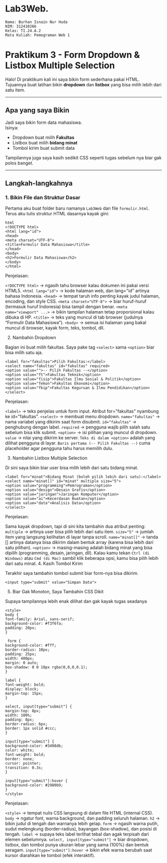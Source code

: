 # Lab3Web.

    Nama: Burhan Isnain Nur Huda 
    NIM: 312410266 
    Kelas: TI.24.A.2
    Mata Kuliah: Pemograman Web 1

#  Praktikum 3 - Form Dropdown & Listbox Multiple Selection

Halo! 
Di praktikum kali ini saya bikin form sederhana pakai HTML.  
Tujuannya buat latihan bikin **dropdown** dan **listbox** yang bisa milih lebih dari satu item.

---

##  Apa yang saya Bikin

Jadi saya bikin form data mahasiswa.  
Isinya:
- Dropdown buat milih **Fakultas**
- Listbox buat milih **bidang minat**
- Tombol kirim buat submit data  

Tampilannya juga saya kasih sedikit CSS seperti tugas sebelum nya biar gak polos banget.

---

##  Langkah-langkahnya

### 1. Bikin File dan Struktur Dasar
Pertama aku buat folder baru namanya `Lab3Web` dan file `formulir.html`.  
Terus aku tulis struktur HTML dasarnya kayak gini:

    html
    <!DOCTYPE html>
    <html lang="id">
    <head>
    <meta charset="UTF-8">
    <title>Formulir Data Mahasiswa</title>
    </head>
    <body>
    <h2>Formulir Data Mahasiswa</h2>
    </body>
    </html>

Penjelasan:

`<!DOCTYPE html>` → ngasih tahu browser kalau dokumen ini pakai versi HTML5.
`<html lang="id">` → kode halaman web, dan lang="id" artinya bahasa Indonesia.
`<head>` → tempat taruh info penting kayak judul halaman, encoding, dan style CSS.
`<meta charset="UTF-8">` → biar huruf-huruf (termasuk huruf Indonesia) bisa tampil dengan benar.
`<meta name="viewport" ...>` → bikin tampilan halaman tetap proporsional kalau dibuka di HP.
`<title>` → teks yang muncul di tab browser (judulnya “Formulir Data Mahasiswa”).
`<body>` → semua isi halaman yang bakal muncul di browser, kayak form, teks, tombol, dll.

2. Nambahin Dropdown

Bagian ini buat milih fakultas.
Saya pake tag `<select>` sama `<option>` biar bisa milih satu aja.

    <label for="fakultas">Pilih Fakultas:</label>
    <select name="fakultas" id="fakultas" required>
    <option value="">-- Pilih Fakultas --</option>
    <option value="ft">Fakultas Teknik</option>
    <option value="fisip">Fakultas Ilmu Sosial & Politik</option>
    <option value="fekon">Fakultas Ekonomi</option>
    <option value="fkip">Fakultas Keguruan & Ilmu Pendidikan</option>
    </select>

Penjelasan:

`<label>` → teks penjelas untuk form input. Atribut for="fakultas" nyambung ke id="fakultas".
`<select>` → membuat menu dropdown.
`name="fakultas"` → nama variabel yang dikirim saat form disubmit.
`id="fakultas"` → penghubung dengan label.
`required` → pengguna wajib pilih salah satu sebelum bisa klik submit.
`<option>` → isi pilihan yang muncul di dropdown.
`value` → nilai yang dikirim ke server.
`Teks di dalam <option>` adalah yang dilihat pengguna di layar.
`Baris pertama (-- Pilih Fakultas --)` cuma placeholder agar pengguna tahu harus memilih dulu.

3. Nambahin Listbox Multiple Selection

Di sini saya bikin biar user bisa milih lebih dari satu bidang minat.

    <label for="minat">Bidang Minat (boleh pilih lebih dari satu):</label>
    <select name="minat[]" id="minat" multiple size="5">
    <option value="programming">Pemrograman</option>
    <option value="design">Desain Grafis</option>
    <option value="jaringan">Jaringan Komputer</option>
    <option value="ai">Kecerdasan Buatan</option>
    <option value="data">Analisis Data</option>
    </select>

Penjelasan:

Sama kayak dropdown, tapi di sini kita tambahin dua atribut penting:
`multiple` → artinya user bisa pilih lebih dari satu item.
`size="5"` → jumlah item yang langsung kelihatan di layar tanpa scroll.
`name="minat[]"` → tanda [] artinya datanya bisa dikirim dalam bentuk array (karena bisa lebih dari satu pilihan).
`<option>` → masing-masing adalah bidang minat yang bisa dipilih (programming, desain, jaringan, dll).
Kalau kamu tekan `Ctrl (di Windows)` atau `Cmd (di Mac)` sambil klik beberapa opsi, kamu bisa pilih lebih dari satu minat.
4. Kasih Tombol Kirim

Terakhir saya tambahin tombol submit biar form-nya bisa dikirim.

    <input type="submit" value="Simpan Data">

5. Biar Gak Monoton, Saya Tambahin CSS Dikit

Supaya tampilannya lebih enak dilihat dan gak kayak tugas seadanya

    <style>
    body {
    font-family: Arial, sans-serif;
    background-color: #f3f6fa;
    padding: 20px;
    }

     form {
    background-color: #fff;
    border-radius: 10px;
    padding: 25px;
    width: 400px;
    margin: 0 auto;
    box-shadow: 0 0 10px rgba(0,0,0,0.1);
    }

    label {
    font-weight: bold;
    display: block;
    margin-top: 15px;
    }

    select, input[type="submit"] {
    margin-top: 8px;
    width: 100%;
    padding: 8px;
    border-radius: 6px;
    border: 1px solid #ccc;
    }

    input[type="submit"] {
    background-color: #3498db;
    color: white;
    font-weight: bold;
    border: none;
    cursor: pointer;
    transition: 0.3s;
    }

    input[type="submit"]:hover {
    background-color: #2980b9;
    }
    </style>

Penjelasan:

`<style>` → tempat nulis CSS langsung di dalam file HTML (internal CSS).
`body` → ngatur font, warna background, dan padding seluruh halaman.
`h2` → bikin judul di tengah dan warnanya lebih gelap.
`form` → ngasih warna putih, sudut melengkung (border-radius), bayangan (box-shadow), dan posisi di tengah.
`label` → supaya teks label terlihat tebal dan agak terpisah dari elemen sebelumnya.
`select, input[type="submit"]` → biar dropdown, listbox, dan tombol punya ukuran lebar yang sama (100%) dan bentuk seragam.
`input[type="submit"]:hover` → bikin efek warna berubah saat kursor diarahkan ke tombol (efek interaktif).
